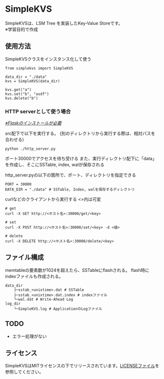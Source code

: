 # SimpleKVS

SimpleKVSは、LSM Tree を実装したKey-Value Storeです。  
※学習目的で作成

## 使用方法

SimpleKVSクラスをインスタンス化して使う
```
from simplekvs import SimpleKVS

data_dir = "./data"
kvs = SimpleKVS(data_dir)

kvs.get("a")
kvs.set("b", "asdf")
kvs.delete("b")
```

### HTTP serverとして使う場合

<u>*※Flaskのインストールが必要*</u>

src配下で以下を実行する。
(別のディレクトリから実行する際は、相対パスを合わせる)
```
python ./http_server.py
```

ポート30000でアクセスを待ち受ける
また、実行ディレクトリ配下に「data」を作成し、そこにSSTable, index, walが保存される

http_server.pyの以下の箇所で、ポート、ディレクトリを指定できる
```
PORT = 30000
DATA_DIR = "./data" # SSTable, Index, walを保存するディレクトリ
```

curlなどのクライアントから実行する
<>内は可変
```
# get
curl -X GET http://<ホスト名>:30000/get/<key>

# set
curl -X POST http://<ホスト名>:30000/set/<key> -d <値>

# delete
curl -X DELETE http://<ホスト名>:30000/delete/<key>
```

## ファイル構成

memtableの要素数が1024を超えたら、SSTableにflashされる。
flash時にindexファイルも作成される。
```
data_dir
    ├─sstab_<unixtime>.dat # SSTable
    ├─sstab_<unixtime>.dat.index # indexファイル
    └─wal.dat # Write-Ahead Log
log_dir
    └─SimpleKVS.log # ApplicationのLogファイル
```

## TODO

* エラー処理がない

## ライセンス

SimpleKVSはMITライセンスの下でリリースされています。[LICENSEファイル](./LICENSE)を参照してください。